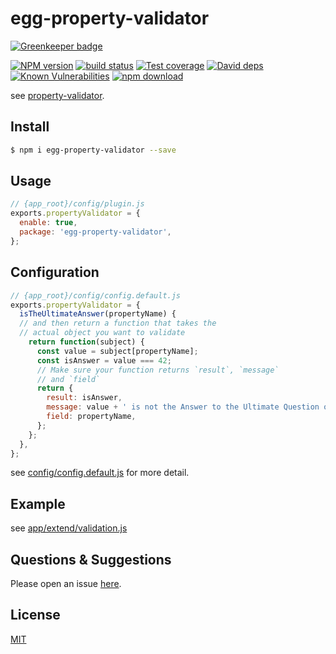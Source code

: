 # egg-property-validator

[![Greenkeeper badge](https://badges.greenkeeper.io/runfan/egg-property-validator.svg)](https://greenkeeper.io/)

[![NPM version][npm-image]][npm-url]
[![build status][travis-image]][travis-url]
[![Test coverage][codecov-image]][codecov-url]
[![David deps][david-image]][david-url]
[![Known Vulnerabilities][snyk-image]][snyk-url]
[![npm download][download-image]][download-url]

[npm-image]: https://img.shields.io/npm/v/egg-property-validator.svg?style=flat-square
[npm-url]: https://npmjs.org/package/egg-property-validator
[travis-image]: https://img.shields.io/travis/runfan/egg-property-validator.svg?style=flat-square
[travis-url]: https://travis-ci.org/runfan/egg-property-validator
[codecov-image]: https://img.shields.io/codecov/c/github/runfan/egg-property-validator.svg?style=flat-square
[codecov-url]: https://codecov.io/github/runfan/egg-property-validator?branch=master
[david-image]: https://img.shields.io/david/runfan/egg-property-validator.svg?style=flat-square
[david-url]: https://david-dm.org/runfan/egg-property-validator
[snyk-image]: https://snyk.io/test/npm/egg-property-validator/badge.svg?style=flat-square
[snyk-url]: https://snyk.io/test/npm/egg-property-validator
[download-image]: https://img.shields.io/npm/dm/egg-property-validator.svg?style=flat-square
[download-url]: https://npmjs.org/package/egg-property-validator

<!--
Description here.
-->

see [property-validator](https://github.com/nettofarah/property-validator#).
## Install

```bash
$ npm i egg-property-validator --save
```

## Usage

```js
// {app_root}/config/plugin.js
exports.propertyValidator = {
  enable: true,
  package: 'egg-property-validator',
};
```

## Configuration

```js
// {app_root}/config/config.default.js
exports.propertyValidator = {
  isTheUltimateAnswer(propertyName) {
  // and then return a function that takes the
  // actual object you want to validate
    return function(subject) {
      const value = subject[propertyName];
      const isAnswer = value === 42;
      // Make sure your function returns `result`, `message`
      // and `field`
      return {
        result: isAnswer,
        message: value + ' is not the Answer to the Ultimate Question of Life, The Universe, and Everything',
        field: propertyName,
      };
    };
  },
};
```

see [config/config.default.js](config/config.default.js) for more detail.

## Example

<!-- example here -->
see [app/extend/validation.js](app/extend/validation.js)
## Questions & Suggestions

Please open an issue [here](https://github.com/runfan/egg/issues).

## License

[MIT](LICENSE)
